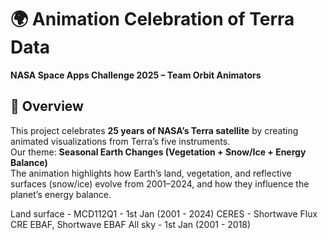 # 🌍 Animation Celebration of Terra Data
**NASA Space Apps Challenge 2025 – Team Orbit Animators**

## 📌 Overview
This project celebrates **25 years of NASA’s Terra satellite** by creating animated visualizations from Terra’s five instruments.  
Our theme: **Seasonal Earth Changes (Vegetation + Snow/Ice + Energy Balance)**  
The animation highlights how Earth’s land, vegetation, and reflective surfaces (snow/ice) evolve from 2001–2024, and how they influence the planet’s energy balance.

Land surface - MCD112Q1 - 1st Jan (2001 - 2024)
CERES - Shortwave Flux CRE EBAF, Shortwave EBAF All sky - 1st Jan (2001 - 2018) 
